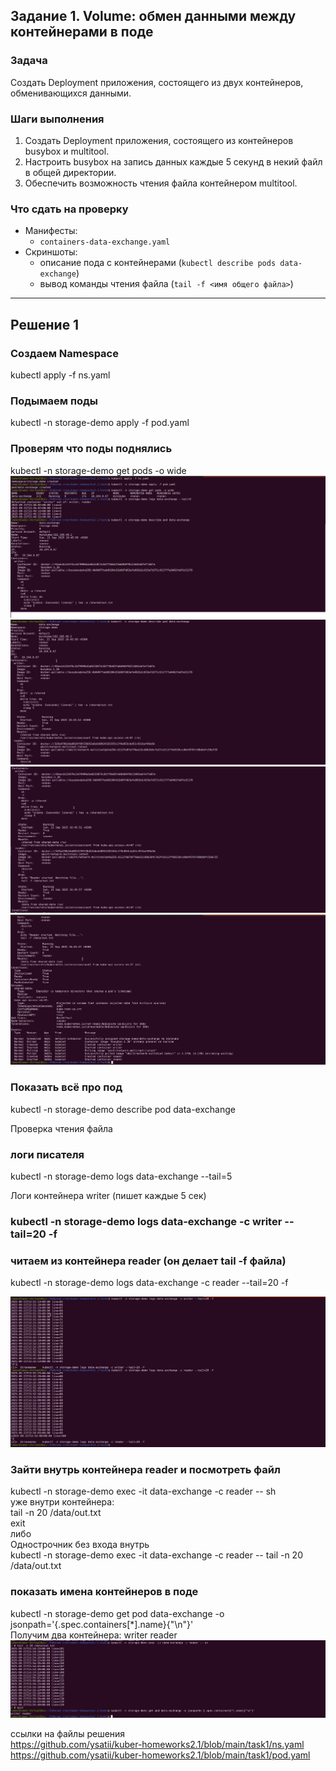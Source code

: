 
## Задание 1. Volume: обмен данными между контейнерами в поде
### Задача

Создать Deployment приложения, состоящего из двух контейнеров, обменивающихся данными.

### Шаги выполнения
1. Создать Deployment приложения, состоящего из контейнеров busybox и multitool.
2. Настроить busybox на запись данных каждые 5 секунд в некий файл в общей директории.
3. Обеспечить возможность чтения файла контейнером multitool.


### Что сдать на проверку
- Манифесты:
  - `containers-data-exchange.yaml`
- Скриншоты:
  - описание пода с контейнерами (`kubectl describe pods data-exchange`)
  - вывод команды чтения файла (`tail -f <имя общего файла>`)

------
## Решение 1 




### Создаем Namespace
kubectl apply -f ns.yaml


### Подымаем поды
kubectl -n storage-demo apply -f pod.yaml


### Проверям что поды поднялись
kubectl -n storage-demo get pods -o wide
![рисунок 1](https://github.com/ysatii/kuber-homeworks2.1/blob/main/img/img_1.jpg)
![рисунок 2](https://github.com/ysatii/kuber-homeworks2.1/blob/main/img/img_2.jpg)
![рисунок 3](https://github.com/ysatii/kuber-homeworks2.1/blob/main/img/img_3.jpg)
![рисунок 4](https://github.com/ysatii/kuber-homeworks2.1/blob/main/img/img_4.jpg)


 

### Показать всё про под
kubectl -n storage-demo describe pod data-exchange


Проверка чтения файла
### логи писателя
kubectl -n storage-demo logs data-exchange --tail=5


Логи контейнера writer (пишет каждые 5 сек)
### kubectl -n storage-demo logs data-exchange -c writer --tail=20 -f

### читаем из контейнера reader (он делает tail -f файла)
kubectl -n storage-demo logs data-exchange -c reader --tail=20 -f

![рисунок 5](https://github.com/ysatii/kuber-homeworks2.1/blob/main/img/img_5.jpg)

### Зайти внутрь контейнера reader и посмотреть файл
kubectl -n storage-demo exec -it data-exchange -c reader -- sh  
уже внутри контейнера:  
tail -n 20 /data/out.txt  
exit  
либо   
Однострочник без входа внутрь  
kubectl -n storage-demo exec -it data-exchange -c reader -- tail -n 20 /data/out.txt  

### показать имена контейнеров в поде  
kubectl -n storage-demo get pod data-exchange -o jsonpath='{.spec.containers[*].name}{"\n"}'  
Получим два контейнера: writer reader  
![рисунок 6](https://github.com/ysatii/kuber-homeworks2.1/blob/main/img/img_6.jpg)  


ссылки на файлы решения  
https://github.com/ysatii/kuber-homeworks2.1/blob/main/task1/ns.yaml  
https://github.com/ysatii/kuber-homeworks2.1/blob/main/task1/pod.yaml  
